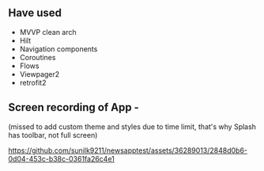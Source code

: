 ## Have used
- MVVP clean arch
- Hilt
- Navigation components
- Coroutines
- Flows
- Viewpager2
- retrofit2

## Screen recording of App -
(missed to add custom theme and styles due to time limit, that's why Splash has toolbar, not full screen)

https://github.com/sunilk9211/newsapptest/assets/36289013/2848d0b6-0d04-453c-b38c-0361fa26c4e1


